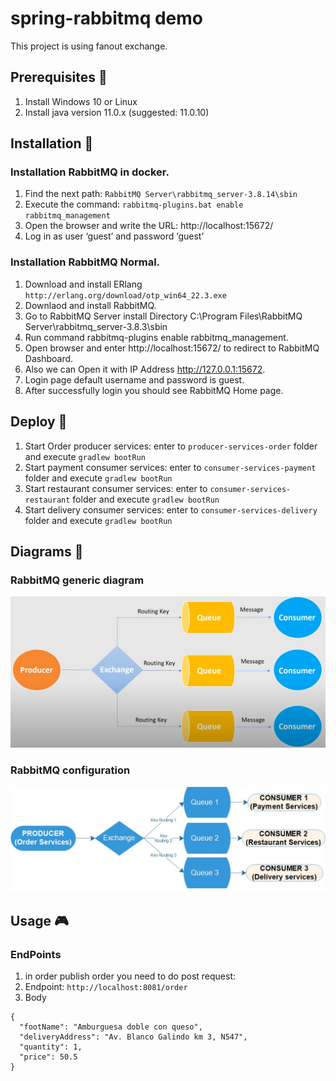 # spring-rabbitmq demo

This project is using fanout exchange.

## Prerequisites 🔨

1. Install Windows 10 or Linux
2. Install java version 11.0.x (suggested: 11.0.10)

## Installation 🔧

### Installation RabbitMQ in docker.
1.	Find the next path: ```RabbitMQ Server\rabbitmq_server-3.8.14\sbin```
2.	Execute the command: ```rabbitmq-plugins.bat enable rabbitmq_management```
3.	Open the browser and write the URL: http://localhost:15672/
4.	Log in as user ‘guest’ and password ‘guest’

### Installation RabbitMQ Normal.
1. Download and install ERlang ```http://erlang.org/download/otp_win64_22.3.exe```
2. Downlaod and install RabbitMQ.
3. Go to RabbitMQ Server install Directory C:\Program Files\RabbitMQ Server\rabbitmq_server-3.8.3\sbin
4. Run command rabbitmq-plugins enable rabbitmq_management.
5. Open browser and enter http://localhost:15672/ to redirect to RabbitMQ Dashboard.
6. Also we can Open it with IP Address http://127.0.0.1:15672.
7. Login page default username and password is guest.
8. After successfully login you should see RabbitMQ Home page.


## Deploy 🚀

1. Start Order producer services: enter to  ```producer-services-order``` folder and execute ```gradlew bootRun```
2. Start payment consumer services: enter to  ```consumer-services-payment``` folder and execute ```gradlew bootRun```
3. Start restaurant consumer services: enter to  ```consumer-services-restaurant``` folder and execute ```gradlew bootRun```
4. Start delivery consumer services: enter to  ```consumer-services-delivery``` folder and execute ```gradlew bootRun```

## Diagrams 🎨

### RabbitMQ generic diagram

<p align="center">
  <img src="documentation/rabbitmq-01.jpg">
</p>

### RabbitMQ configuration

<p align="center">
  <img src="documentation/rabbitmq-02.jpg">
</p>


## Usage 🎮

### EndPoints

1. in order publish order you need to do post request:
2. Endpoint: ``` http://localhost:8081/order ```
3. Body
```
{
  "footName": "Amburguesa doble con queso",
  "deliveryAddress": "Av. Blanco Galindo km 3, N547",
  "quantity": 1,
  "price": 50.5
}
```
